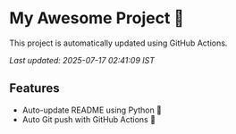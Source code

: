 # My Awesome Project 🚀

This project is automatically updated using GitHub Actions.

_Last updated: 2025-07-17 02:41:09 IST_

## Features
- Auto-update README using Python 🐍
- Auto Git push with GitHub Actions 🤖
